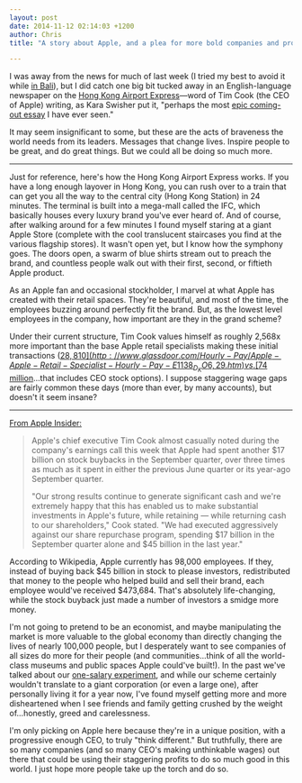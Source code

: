 ```yaml
---
layout: post
date: 2014-11-12 02:14:03 +1200
author: Chris
title: "A story about Apple, and a plea for more bold companies and progressive ideas"

---
```


<!-- excerpt -->

I was away from the news for much of last week (I tried my best to avoid it while [in Bali](http://blog.iwantmyname.com/2014/11/bali-trip.html)), but I did catch one big bit tucked away in an English-language newspaper on the [Hong Kong Airport Express](http://www.hongkongairport.com/eng/transport/to-from-airport/airport-express.html)—word of Tim Cook (the CEO of Apple) writing, as Kara Swisher put it, "perhaps the most [epic coming-out essay](http://www.businessweek.com/articles/2014-10-30/tim-cook-im-proud-to-be-gay) I have ever seen." 

It may seem insignificant to some, but these are the acts of braveness the world needs from its leaders. Messages that change lives. Inspire people to be great, and do great things. But we could all be doing so much more. 

<!-- /excerpt -->

***

Just for reference, here's how the Hong Kong Airport Express works. If you have a long enough layover in Hong Kong, you can rush over to a train that can get you all the way to the central city (Hong Kong Station) in 24 minutes. The terminal is built into a mega-mall called the IFC, which basically houses every luxury brand you've ever heard of. And of course, after walking around for a few minutes I found myself staring at a giant Apple Store (complete with the cool translucent staircases you find at the various flagship stores). It wasn't open yet, but I know how the symphony goes. The doors open, a swarm of blue shirts stream out to preach the brand, and countless people walk out with their first, second, or fiftieth Apple product.

As an Apple fan and occasional stockholder, I marvel at what Apple has created with their retail spaces. They're beautiful, and most of the time, the employees buzzing around perfectly fit the brand. But, as the lowest level employees in the company, how important are they in the grand scheme?

Under their current structure, Tim Cook values himself as roughly 2,568x more important than the base Apple retail specialists making these initial transactions ([$28,810](http://www.glassdoor.com/Hourly-Pay/Apple-Apple-Retail-Specialist-Hourly-Pay-E1138_D_KO6,29.htm) vs. [$74 million](http://appleinsider.com/articles/14/04/04/apples-tim-cook-banked-74m-in-2013-topping-all-but-one-sp-500-tech-ceo)...that includes CEO stock options). I suppose staggering wage gaps are fairly common these days (more than ever, by many accounts), but doesn't it seem insane?

***

[From Apple Insider:](http://appleinsider.com/articles/14/10/21/apple-inc-surprises-with-massive-17-billion-q4-stock-buyback)

>Apple's chief executive Tim Cook almost casually noted during the company's earnings call this week that Apple had spent another $17 billion on stock buybacks in the September quarter, over three times as much as it spent in either the previous June quarter or its year-ago September quarter. 
>
>"Our strong results continue to generate significant cash and we're extremely happy that this has enabled us to make substantial investments in Apple's future, while retaining — while returning cash to our shareholders," Cook stated. "We had executed aggressively against our share repurchase program, spending $17 billion in the September quarter alone and $45 billion in the last year."

According to Wikipedia, Apple currently has 98,000 employees. If they, instead of buying back $45 billion in stock to please investors, redistributed that money to the people who helped build and sell their brand, each employee would've received $473,684. That's absolutely life-changing, while the stock buyback just made a number of investors a smidge more money.

I'm not going to pretend to be an economist, and maybe manipulating the market is more valuable to the global economy than directly changing the lives of nearly 100,000 people, but I desperately want to see companies of all sizes do more for their people (and communities...think of all the world-class museums and public spaces Apple could've built!). In the past we've talked about our [one-salary experiment](http://blog.iwantmyname.com/2014/05/culture-at-iwmn-part-one.html), and while our scheme certainly wouldn't translate to a giant corporation (or even a large one), after personally living it for a year now, I've found myself getting more and more disheartened when I see friends and family getting crushed by the weight of...honestly, greed and carelessness.

I'm only picking on Apple here because they're in a unique position, with a progressive enough CEO, to truly "think different." But truthfully, there are so many companies (and so many CEO's making unthinkable wages) out there that could be using their staggering profits to do so much good in this world. I just hope more people take up the torch and do so.
